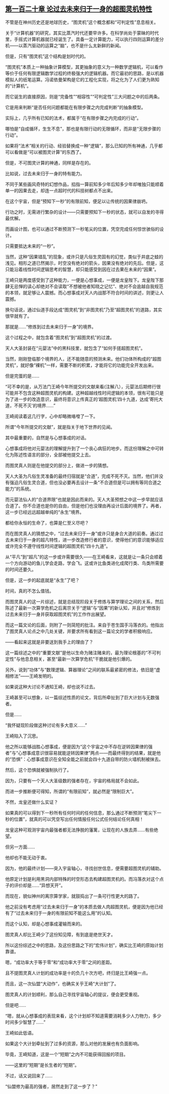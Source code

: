 ## [第一百二十章 论过去未来归于一身的超图灵机特性](https://www.xxbiquge.com/11_11207/9220469.html)


  不管是在神州历史还是地球历史，“图灵机”这个概念都和“可判定性”息息相关。

  关于“计算机器”的研究，其实比蒸汽时代还要早许多。在科学尚处于蒙昧的时代里，手摇式计算机器就已经诞生了。具备一定计算能力，可以执行四则运算的差分机——以蒸汽驱动的运算之“脑”，也不是什么太新鲜的新闻。

  但是，只有“图灵机”这个结构是划时代的。

  “图灵机”本质上一种抽象计算模型，其更抽象的意义为一种数学逻辑机，可以看作等价于任何有限逻辑数学过程的终极强大的逻辑机器。而它最初的思路，是以机器模拟人的纸笔运算。冯诺依曼架构是它的工程化实现，将之化为了人们更为熟知的“计算机”。

  而它诞生的直接原因，则是“完备性”“相容性”“可判定性”三大问题之中的后两条。

  它是用来判断“是否任何问题都能在有限步骤之内完成判断”的抽象模型。

  实际上，几乎所有已知的法术，都属于“在有限步骤之内完成的行动”。

  哪怕是“自成循环，生生不息”，那也是有限行动的无限循环，而非是“无限步骤的行动”。

  如果将“法术”相关的行动、经验替换成一种“逻辑”，那么已知的所有神通，几乎都可以看做是“可以被图灵计算”的东西了。

  但是，不可图灵计算的神通，同样是存在的。

  比如说，过去未来归于一身的特有能力。

  不同于某些画风奇特的幻想作品，掐指一算前知多少年后知多少年却唯独只能顺着单一的因果去走，却连一点超时代的科技树都点不出来。

  在这个宇宙，但是“预知下一秒”的有限前知，便足以让传统的因果律崩坍。

  行功之时，无需进行繁杂的设计——只需要预知下一秒的状态，就可以自发的寻得最优解。

  而画设计图，也可以通过不断预测下一秒笔尖的位置，凭空完成任何惊世骇俗的设计。

  只需要抵达未来的“一秒”。

  当然，这种“因果错乱”的现象，或许只是凡俗生灵固有的幻觉，类似于井底之蛙的浅见。相形之道已然揭示，时空没有绝对的箭头，因果没有绝对的先后。但是，这只能沿着线性时间逻辑思考的智慧，却只能感受到因在过去果在未来的“因果”。

  王崎只是两度感受到了这种能力，一便是心想事成，一便是龙皇陛下。龙皇陛下那肆无忌惮的读心却绝对不会读取“不想被他者知晓之记忆”、绝对不会逾越自我规范的本领，就足够让人震撼。而心想事成对天人内战那不符合时间的讲述，则更让人震撼。

  换句话说，通过仙道手段达成“图灵机”到“非图灵机”乃至“超图灵机”的道路，其实很早就有了。

  那就是……“修炼到过去未来归于一身”的境界。

  这个过程之中，就包含着“图灵机”到“超图灵机”的过渡。

  天人大圣封装在“元婴法”中的黑科技里，就包含了“如何手搓超图灵机”。

  当然，刚刚登临那个境界的人，还不能随意的预测未来。他们功体所构成的“超图灵机”，就好像“裸机”一样，需要不断的积累，才能将它的功能完全开发出来。

  但是完蛋的是……

  “可不幸的是，从万法门王崎今年所提交的文献来看(注解八），元婴法后期修行很可能并不包含这种超图灵机的构建。这种超越线性时间逻辑的本领，很有可能只是为了进一步的改造意识，最终将意识上传真正的‘超图灵机’四十九道，达成‘寄托大道，不死不灭’的境界……”

  王崎阅读着这几行字，心中却略微咯噔了一下。

  所谓“今年所提交的文献”，就是指关于地下世界的见闻。

  其中最重要的，自然是与心想事成的对话。

  心想事成将他对元婴法的理解提升到了一个丧心病狂的地步。而这份理解之中可转化为陈述性语言的部分，全部被他提交上去。

  而图灵真人则是在他提交的部分上，做进一步的猜想。

  天人大圣为凡俗生灵准备的最终归宿就是“合道”，完成不死不灭。当然，他们并没有强迫凡俗生灵合道，但也没必要再去设计一条“不合道但是可以拥有等同合道之能力”的系统。

  而元婴法仙人的“合道界限”也就是因此而来的。天人大圣预想之中这一步早就应该合道了。你不合道也是你的自由，但是他们也没理由再设计后面的境界了。再者，这一步已经远远超越单纯的“永生”境界。

  都给你永恒的生命了，也算是仁至义尽吧？

  而在图灵真人的猜想之中，“过去未来归于一身”或许只是身合大道的前奏。通过过去未来归于一身的超凡特性，进一步改造修行者的意识，使得他们的意识能够适应或许完全不遵守线性时间逻辑的超图灵机“四十九道”。

  从“平凡”到“超凡”的这一步或许需要很久——在王崎看来，这就是让一条只会顺着一个方向游动的鱼儿学会走路，学会飞。这或许比鱼类进化成爬行类、鸟类所需要的时间还要久。

  但是，这一步的起底就是“永生”了吧？

  时间，真的不怎么值钱。

  而图灵真人的这一片综述，就是总结现阶段关于修炼与算学理论之间的关系，然后陈述了最新一次算学危机之后离宗关于“逻辑”与“因果”的新认知，并且对“修炼到过去未来归于一身并获取超图灵机”的工作作出展望。

  而这一篇文论的后面，则附了一则简短的批注。来自于苍生国手冯落衣的。他指出了图灵真人论点之中几处关键，并要求所有看到这一篇论文的学者积极响应。

  ——看起来这就是非要送到我手上的理由了？

  这一篇综述之中的“重要文献”是他以生命为赌注赌来的，最为理论根基的“不可判定性”与他息息相关，甚至“最新一次算学危机”干脆就是他引爆的。

  另外，说到“功体”与“数理逻辑、算器理论”之间的联系最紧密的修法，依旧是“虚相修法”——王崎发明的。

  如果说这种大讨论不通知王崎，却也说不过去。

  王崎甚至可以想象，以一篇综述性质的论文，背后所牵扯到了巨大计划与无数强者。

  但是……

  “我怀疑现阶段做这种讨论有多大意义……”

  王崎陷入了沉思。

  他之所以能够战胜心想事成，便是因为“这个宇宙之中不存在逆转因果律的强者”与“心想事成意识很容易就能逆转因果律”两点——而最终得到的结果，就是他的“恐惧”：心想事成意识在全知全能之前就会四十九道自带的防火墙机制被抹去。

  然后，这个恐惧就被强制执行了。

  因为，只要有一个天人大圣级数的强者存在，宇宙的格局就不会如此。

  而进一步推断便可得知，所谓的“有限前知”，就必然是“限制巨大”。

  不然，龙皇还做什么实证？

  如果真的可以得到下一秒所有任何时间的任何信息，那么通过不断预测“笔尖下一秒的位置”，就真的可以凭空写出任何情报任何公式任何结论任何真相！

  龙皇这种可观测宇宙内最强者都无法挣脱的藩篱，让现在的人族去弄……有些绝望。

  但另一方面……

  他却也不能无动于衷。

  因为，他的最终计划——突入宇宙轴心，寻找创世信息，便需要超图灵机的辅助。

  他原定计划是利用黑洞内部特殊的时空形态去构建超图灵机的。而冯落衣对这个点子的评价却是……“异想天开”。

  而现在，貌似神州的离宗算学家，就鼓捣出了一条可行性更大的路了。

  他之前没有考虑用“过去未来归于一身”的本质去做人肉超图灵机，便是因为他已经有了“过去未来归于一身的有限前知不能这么用”的认知。

  而这个认知，却是心想事成灌输而来的。

  图灵真人却比王崎少了这份知见障，有到底是绝世天才。

  所以这份综述之中的思路，及这份思路之下的“宏伟计划”，确实比王崎的原始计划靠谱。

  嗯，“成功率大于等于零”和“成功率大于零”之间的差距。

  且不提图灵真人计划的成功率是十的负几十次方吧，终归是比王崎强一点。

  而且，这一次仙盟“大动作”，也确实关乎王崎“大计划”了。

  图灵真人的计划顺利，那么自己寻找宇宙轴心的提议，便会更受重视。

  但是吧……

  “嗯，就从心想事成的表现来看，这个计划却不知道需要消耗多少人力物力，多少时间多少智慧了……”

  王崎如此低语。

  如果这个大计划牵扯到了过多的资源，那么对他的发展也有负面影响。

  毕竟，王崎知道，这是一个“短期”之内不可能获得回报的项目。

  ——这里的“短期”是长生者的“短期”。

  不过，话又说回来了……

  “仙盟修为最高的强者，居然走到了这一步了？”
